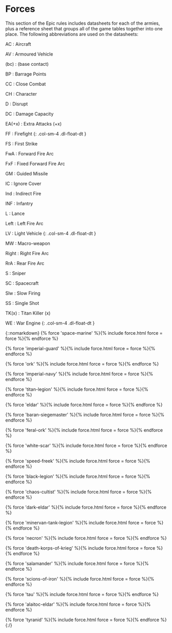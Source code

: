# Forces

This section of the Epic rules includes datasheets for each of the armies, plus a reference sheet that groups all of the game tables together into one place. The following abbreviations are used on the datasheets:

<div class="row">
AC
: Aircraft

AV
: Armoured Vehicle

(bc)
: (base contact)

BP
: Barrage Points

CC
: Close Combat

CH
: Character

D
: Disrupt

DC
: Damage Capacity

EA(+x)
: Extra Attacks (+x)

FF
: Firefight
{: .col-sm-4 .dl-float-dt }

FS
: First Strike

FwA
: Forward Fire Arc

FxF
: Fixed Forward Fire Arc

GM
: Guided Missile

IC
: Ignore Cover

Ind
: Indirect Fire

INF
: Infantry

L
: Lance

Left
: Left Fire Arc

LV
: Light Vehicle
{: .col-sm-4 .dl-float-dt }

MW
: Macro-weapon

Right
: Right Fire Arc

RrA
: Rear Fire Arc

S
: Sniper

SC
: Spacecraft

Slw
: Slow Firing

SS
: Single Shot

TK(x)
: Titan Killer (x)

WE
: War Engine
{: .col-sm-4 .dl-float-dt }
</div>

{::nomarkdown}
{% force 'space-marine' %}{% include force.html force = force %}{% endforce %}

{% force 'imperial-guard' %}{% include force.html force = force %}{% endforce %}

{% force 'ork' %}{% include force.html force = force %}{% endforce %}

{% force 'imperial-navy' %}{% include force.html force = force %}{% endforce %}

{% force 'titan-legion' %}{% include force.html force = force %}{% endforce %}

{% force 'eldar' %}{% include force.html force = force %}{% endforce %}

{% force 'baran-siegemaster' %}{% include force.html force = force %}{% endforce %}

{% force 'feral-ork' %}{% include force.html force = force %}{% endforce %}

{% force 'white-scar' %}{% include force.html force = force %}{% endforce %}

{% force 'speed-freek' %}{% include force.html force = force %}{% endforce %}

{% force 'black-legion' %}{% include force.html force = force %}{% endforce %}

{% force 'chaos-cultist' %}{% include force.html force = force %}{% endforce %}

{% force 'dark-eldar' %}{% include force.html force = force %}{% endforce %}

{% force 'minervan-tank-legion' %}{% include force.html force = force %}{% endforce %}

{% force 'necron' %}{% include force.html force = force %}{% endforce %}

{% force 'death-korps-of-krieg' %}{% include force.html force = force %}{% endforce %}

{% force 'salamander' %}{% include force.html force = force %}{% endforce %}

{% force 'scions-of-iron' %}{% include force.html force = force %}{% endforce %}

{% force 'tau' %}{% include force.html force = force %}{% endforce %}

{% force 'alaitoc-eldar' %}{% include force.html force = force %}{% endforce %}

{% force 'tyranid' %}{% include force.html force = force %}{% endforce %}
{:/}